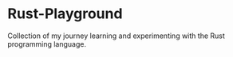 # Rust-Playground 
 Collection of my journey learning and experimenting with the Rust programming language. 
